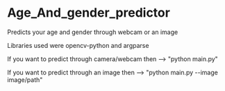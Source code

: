 # Age_And_gender_predictor
Predicts your age and gender through webcam or an image

Libraries used were opencv-python and argparse



If you want to predict through camera/webcam then --> "python main.py"



If you want to predict through an image then --> "python main.py --image image/path"
